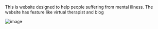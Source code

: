 This is website designed to help people suffering from mental illness.
The website has feature like virtual therapist and blog


![image](https://user-images.githubusercontent.com/57269077/223206705-d9ef1121-9ff1-4a37-a93a-3d2045b0c5a3.png)
